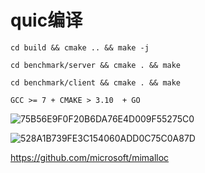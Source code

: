 # quic编译

```
cd build && cmake .. && make -j

cd benchmark/server && cmake . && make 

cd benchmark/client && cmake . && make

GCC >= 7 + CMAKE > 3.10  + GO
```

![75B56E9F0F20B6DA76E4D009F55275C0](https://user-images.githubusercontent.com/17688273/173582758-03651485-fe60-4b48-9480-3d16ba2947f9.jpg)


![528A1B739FE3C154060ADD0C75C0A87D](https://user-images.githubusercontent.com/17688273/173582889-432e3ae9-cadc-4419-bb03-ad1f17f9a137.jpg)


https://github.com/microsoft/mimalloc
